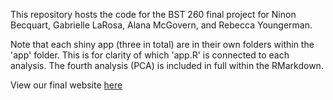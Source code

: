 This repository hosts the code for the BST 260 final project for Ninon Becquart, Gabrielle LaRosa, Alana McGovern, and Rebecca Youngerman.

Note that each shiny app (three in total) are in their own folders within the 'app' folder. This is for clarity of which 'app.R' is connected to each analysis. The fourth analysis (PCA) is included in full within the RMarkdown.

View our final website [here](https://rebeccayoungerman.wixsite.com/healthandwealth)
